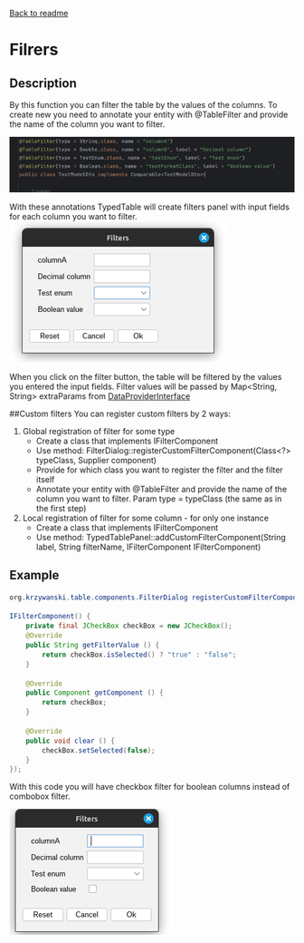 [Back to readme](../../../../readme.MD)

# Filrers

## Description

By this function you can filter the table by the values of the columns.
To create new you need to annotate your entity with @TableFilter and provide the name of the column you want to filter.

![img_1.png](img_1.png)

With these annotations TypedTable will create filters panel with input fields for each column you want to filter.
![img.png](img.png)

When you click on the filter button, the table will be filtered by the values you entered the input fields.
Filter values will be passed by Map<String, String> extraParams
from [DataProviderInterface](../../../src/main/java/org/krzywanski/table/providers/DataProviderInterface.java)

##Custom filters
You can register custom filters by 2 ways:

1. Global registration of filter for some type
    - Create a class that implements IFilterComponent
    - Use method: FilterDialog::registerCustomFilterComponent(Class<?> typeClass, Supplier<IFilterComponent> component)
    - Provide for which class you want to register the filter and the filter itself
    - Annotate your entity with @TableFilter and provide the name of the column you want to filter. Param type =
      typeClass (the same as in the first step)
2. Local registration of filter for some column - for only one instance
    - Create a class that implements IFilterComponent
    - Use method: TypedTablePanel::addCustomFilterComponent(String label, String filterName, IFilterComponent
      IFilterComponent)

## Example

```java
org.krzywanski.table.components.FilterDialog registerCustomFilterComponent(Boolean .class, () ->new

IFilterComponent() {
    private final JCheckBox checkBox = new JCheckBox();
    @Override
    public String getFilterValue () {
        return checkBox.isSelected() ? "true" : "false";
    }

    @Override
    public Component getComponent () {
        return checkBox;
    }

    @Override
    public void clear () {
        checkBox.setSelected(false);
    }
});
```

With this code you will have checkbox filter for boolean columns instead of combobox filter.

![img_2.png](img_2.png)
